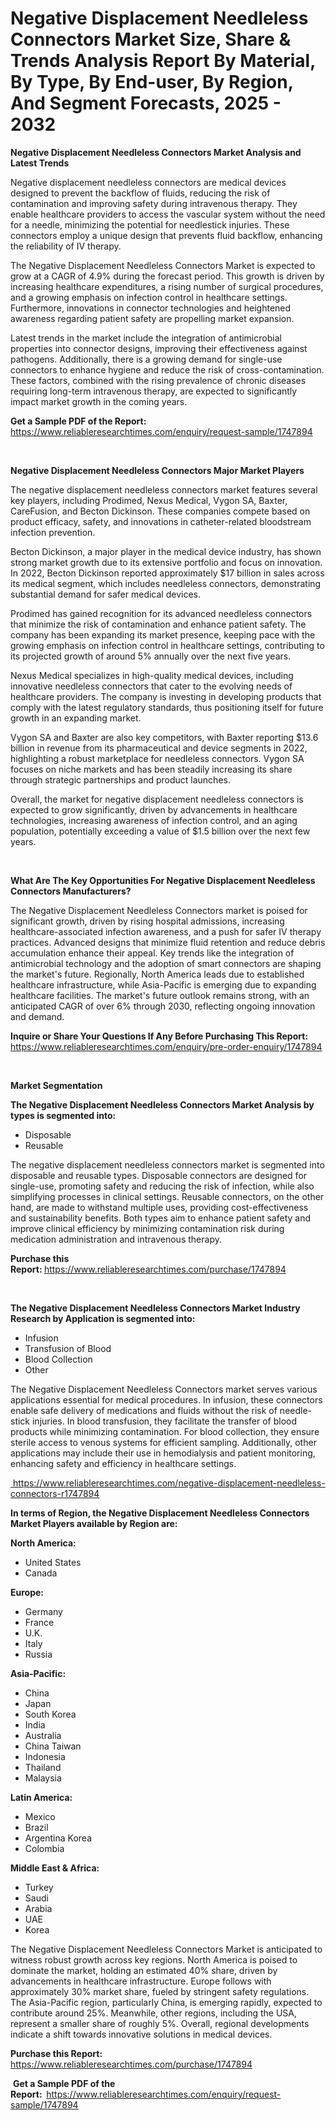 <p><h1>Negative Displacement Needleless Connectors Market Size, Share & Trends Analysis Report By Material, By Type, By End-user, By Region, And Segment Forecasts, 2025 - 2032</h1></p><p><strong>Negative Displacement Needleless Connectors Market Analysis and Latest Trends</strong></p>
<p><p>Negative displacement needleless connectors are medical devices designed to prevent the backflow of fluids, reducing the risk of contamination and improving safety during intravenous therapy. They enable healthcare providers to access the vascular system without the need for a needle, minimizing the potential for needlestick injuries. These connectors employ a unique design that prevents fluid backflow, enhancing the reliability of IV therapy.</p><p>The Negative Displacement Needleless Connectors Market is expected to grow at a CAGR of 4.9% during the forecast period. This growth is driven by increasing healthcare expenditures, a rising number of surgical procedures, and a growing emphasis on infection control in healthcare settings. Furthermore, innovations in connector technologies and heightened awareness regarding patient safety are propelling market expansion. </p><p>Latest trends in the market include the integration of antimicrobial properties into connector designs, improving their effectiveness against pathogens. Additionally, there is a growing demand for single-use connectors to enhance hygiene and reduce the risk of cross-contamination. These factors, combined with the rising prevalence of chronic diseases requiring long-term intravenous therapy, are expected to significantly impact market growth in the coming years.</p></p>
<p><strong>Get a Sample PDF of the Report:&nbsp;</strong> <a href="https://www.reliableresearchtimes.com/enquiry/request-sample/1747894?utm_campaign=2771&utm_medium=2&utm_source=Github&utm_content=ia&utm_term=13042025&utm_id=negative-displacement-needleless-connectors">https://www.reliableresearchtimes.com/enquiry/request-sample/1747894</a></p>
<p>&nbsp;</p>
<p><strong>Negative Displacement Needleless Connectors Major Market Players</strong></p>
<p><p>The negative displacement needleless connectors market features several key players, including Prodimed, Nexus Medical, Vygon SA, Baxter, CareFusion, and Becton Dickinson. These companies compete based on product efficacy, safety, and innovations in catheter-related bloodstream infection prevention.</p><p>Becton Dickinson, a major player in the medical device industry, has shown strong market growth due to its extensive portfolio and focus on innovation. In 2022, Becton Dickinson reported approximately $17 billion in sales across its medical segment, which includes needleless connectors, demonstrating substantial demand for safer medical devices.</p><p>Prodimed has gained recognition for its advanced needleless connectors that minimize the risk of contamination and enhance patient safety. The company has been expanding its market presence, keeping pace with the growing emphasis on infection control in healthcare settings, contributing to its projected growth of around 5% annually over the next five years.</p><p>Nexus Medical specializes in high-quality medical devices, including innovative needleless connectors that cater to the evolving needs of healthcare providers. The company is investing in developing products that comply with the latest regulatory standards, thus positioning itself for future growth in an expanding market.</p><p>Vygon SA and Baxter are also key competitors, with Baxter reporting $13.6 billion in revenue from its pharmaceutical and device segments in 2022, highlighting a robust marketplace for needleless connectors. Vygon SA focuses on niche markets and has been steadily increasing its share through strategic partnerships and product launches.</p><p>Overall, the market for negative displacement needleless connectors is expected to grow significantly, driven by advancements in healthcare technologies, increasing awareness of infection control, and an aging population, potentially exceeding a value of $1.5 billion over the next few years.</p></p>
<p>&nbsp;</p>
<p><strong>What Are The Key Opportunities For Negative Displacement Needleless Connectors Manufacturers?</strong></p>
<p><p>The Negative Displacement Needleless Connectors market is poised for significant growth, driven by rising hospital admissions, increasing healthcare-associated infection awareness, and a push for safer IV therapy practices. Advanced designs that minimize fluid retention and reduce debris accumulation enhance their appeal. Key trends like the integration of antimicrobial technology and the adoption of smart connectors are shaping the market's future. Regionally, North America leads due to established healthcare infrastructure, while Asia-Pacific is emerging due to expanding healthcare facilities. The market's future outlook remains strong, with an anticipated CAGR of over 6% through 2030, reflecting ongoing innovation and demand.</p></p>
<p><strong>Inquire or Share Your Questions If Any Before Purchasing This Report:</strong> <a href="https://www.reliableresearchtimes.com/enquiry/pre-order-enquiry/1747894?utm_campaign=2771&utm_medium=2&utm_source=Github&utm_content=ia&utm_term=13042025&utm_id=negative-displacement-needleless-connectors">https://www.reliableresearchtimes.com/enquiry/pre-order-enquiry/1747894</a></p>
<p>&nbsp;</p>
<p><strong>Market Segmentation</strong></p>
<p><strong>The Negative Displacement Needleless Connectors Market Analysis by types is segmented into:</strong></p>
<p><ul><li>Disposable</li><li>Reusable</li></ul></p>
<p><p>The negative displacement needleless connectors market is segmented into disposable and reusable types. Disposable connectors are designed for single-use, promoting safety and reducing the risk of infection, while also simplifying processes in clinical settings. Reusable connectors, on the other hand, are made to withstand multiple uses, providing cost-effectiveness and sustainability benefits. Both types aim to enhance patient safety and improve clinical efficiency by minimizing contamination risk during medication administration and intravenous therapy.</p></p>
<p><strong>Purchase this Report:&nbsp;</strong><a href="https://www.reliableresearchtimes.com/purchase/1747894?utm_campaign=2771&utm_medium=2&utm_source=Github&utm_content=ia&utm_term=13042025&utm_id=negative-displacement-needleless-connectors">https://www.reliableresearchtimes.com/purchase/1747894</a></p>
<p>&nbsp;</p>
<p><strong>The Negative Displacement Needleless Connectors Market Industry Research by Application is segmented into:</strong></p>
<p><ul><li>Infusion</li><li>Transfusion of Blood</li><li>Blood Collection</li><li>Other</li></ul></p>
<p><p>The Negative Displacement Needleless Connectors market serves various applications essential for medical procedures. In infusion, these connectors enable safe delivery of medications and fluids without the risk of needle-stick injuries. In blood transfusion, they facilitate the transfer of blood products while minimizing contamination. For blood collection, they ensure sterile access to venous systems for efficient sampling. Additionally, other applications may include their use in hemodialysis and patient monitoring, enhancing safety and efficiency in healthcare settings.</p></p>
<p><a href="https://www.reliableresearchtimes.com/negative-displacement-needleless-connectors-r1747894?utm_campaign=2771&utm_medium=2&utm_source=Github&utm_content=ia&utm_term=13042025&utm_id=negative-displacement-needleless-connectors">&nbsp;https://www.reliableresearchtimes.com/negative-displacement-needleless-connectors-r1747894</a></p>
<p><strong>In terms of Region, the Negative Displacement Needleless Connectors Market Players available by Region are:</strong></p>
<p>
    <p> <strong> North America: </strong>
        <ul>
            <li>United States</li>
            <li>Canada</li>
        </ul>
        </p> 
    <p> <strong> Europe: </strong>
        <ul>
            <li>Germany</li>
            <li>France</li>
            <li>U.K.</li>
            <li>Italy</li>
            <li>Russia</li>
        </ul>
        </p> 
    <p> <strong> Asia-Pacific: </strong>
        <ul>
            <li>China</li>
            <li>Japan</li>
            <li>South Korea</li>
            <li>India</li>
            <li>Australia</li>
            <li>China Taiwan</li>
            <li>Indonesia</li>
            <li>Thailand</li>
            <li>Malaysia</li>
        </ul>
        </p> 
    <p> <strong> Latin America: </strong>
        <ul>
            <li>Mexico</li>
            <li>Brazil</li>
            <li>Argentina Korea</li>
            <li>Colombia</li>
        </ul>
        </p> 
    <p> <strong> Middle East & Africa: </strong>
        <ul>
            <li>Turkey</li>
            <li>Saudi</li>
            <li>Arabia</li>
            <li>UAE</li>
            <li>Korea</li>
        </ul>
    </p>
    </p>
<p><p>The Negative Displacement Needleless Connectors Market is anticipated to witness robust growth across key regions. North America is poised to dominate the market, holding an estimated 40% share, driven by advancements in healthcare infrastructure. Europe follows with approximately 30% market share, fueled by stringent safety regulations. The Asia-Pacific region, particularly China, is emerging rapidly, expected to contribute around 25%. Meanwhile, other regions, including the USA, represent a smaller share of roughly 5%. Overall, regional developments indicate a shift towards innovative solutions in medical devices.</p></p>
<p><strong>Purchase this Report: </strong><a href="https://www.reliableresearchtimes.com/purchase/1747894?utm_campaign=2771&utm_medium=2&utm_source=Github&utm_content=ia&utm_term=13042025&utm_id=negative-displacement-needleless-connectors">https://www.reliableresearchtimes.com/purchase/1747894</a></p>
<p>&nbsp;<strong>Get a Sample PDF of the Report:&nbsp;&nbsp;</strong><a href="https://www.reliableresearchtimes.com/enquiry/request-sample/1747894?utm_campaign=2771&utm_medium=2&utm_source=Github&utm_content=ia&utm_term=13042025&utm_id=negative-displacement-needleless-connectors">https://www.reliableresearchtimes.com/enquiry/request-sample/1747894</a></p>
<p><strong></strong></p>
<p><p></p><p></p><p></p></p>